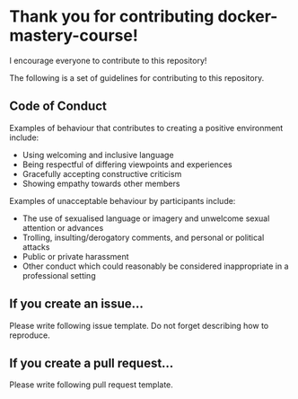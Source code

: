 Thank you for contributing docker-mastery-course!
=================================================

I encourage everyone to contribute to this repository!

The following is a set of guidelines for contributing to this repository.

## Code of Conduct

Examples of behaviour that contributes to creating a positive environment include:

* Using welcoming and inclusive language
* Being respectful of differing viewpoints and experiences
* Gracefully accepting constructive criticism
* Showing empathy towards other members

Examples of unacceptable behaviour by participants include:

* The use of sexualised language or imagery and unwelcome sexual attention or advances
* Trolling, insulting/derogatory comments, and personal or political attacks
* Public or private harassment
* Other conduct which could reasonably be considered inappropriate in a professional setting

## If you create an issue...

Please write following issue template.  Do not forget describing how to reproduce.

## If you create a pull request...

Please write following pull request template.